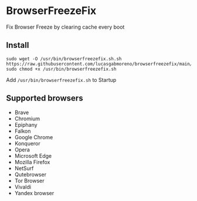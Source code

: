 # BrowserFreezeFix
Fix Browser Freeze by clearing cache every boot

## Install
```
sudo wget -O /usr/bin/browserfreezefix.sh.sh https://raw.githubusercontent.com/lucasgabmoreno/browserfreezefix/main/browserfreezefix.sh
sudo chmod +x /usr/bin/browserfreezefix.sh
```
Add `/usr/bin/browserfreezefix.sh` to Startup

## Supported browsers
* Brave
* Chromium
* Epiphany
* Falkon 
* Google Chrome
* Konqueror
* Opera
* Microsoft Edge
* Mozilla Firefox
* NetSurf
* Qutebrowser
* Tor Browser
* Vivaldi
* Yandex browser
